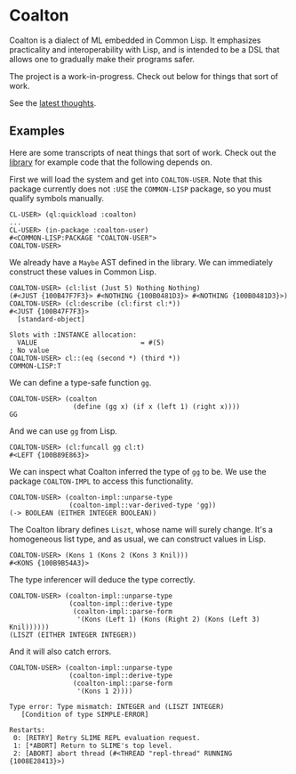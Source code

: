 # Coalton

Coalton is a dialect of ML embedded in Common Lisp. It emphasizes
practicality and interoperability with Lisp, and is intended to be a
DSL that allows one to gradually make their programs safer.

The project is a work-in-progress. Check out below for things that
sort of work.

See the [latest thoughts](thoughts.md).

## Examples

Here are some transcripts of neat things that sort of work. Check out
the [library](src/library.lisp) for example code that the following
depends on.

First we will load the system and get into `COALTON-USER`. Note that
this package currently does not `:USE` the `COMMON-LISP` package, so
you must qualify symbols manually.

```
CL-USER> (ql:quickload :coalton)
...
CL-USER> (in-package :coalton-user)
#<COMMON-LISP:PACKAGE "COALTON-USER">
COALTON-USER>
```

We already have a `Maybe` AST defined in the library. We can
immediately construct these values in Common Lisp.
```
COALTON-USER> (cl:list (Just 5) Nothing Nothing)
(#<JUST {100B47F7F3}> #<NOTHING {100B0481D3}> #<NOTHING {100B0481D3}>)
COALTON-USER> (cl:describe (cl:first cl:*))
#<JUST {100B47F7F3}>
  [standard-object]

Slots with :INSTANCE allocation:
  VALUE                          = #(5)
; No value
COALTON-USER> cl::(eq (second *) (third *))
COMMON-LISP:T
```

We can define a type-safe function `gg`.
```
COALTON-USER> (coalton
                (define (gg x) (if x (left 1) (right x))))
GG
```

And we can use `gg` from Lisp.
```
COALTON-USER> (cl:funcall gg cl:t)
#<LEFT {100B89E863}>
```

We can inspect what Coalton inferred the type of `gg` to be. We use
the package `COALTON-IMPL` to access this functionality.
```
COALTON-USER> (coalton-impl::unparse-type
               (coalton-impl::var-derived-type 'gg))
(-> BOOLEAN (EITHER INTEGER BOOLEAN))
```

The Coalton library defines `Liszt`, whose name will surely
change. It's a homogeneous list type, and as usual, we can construct
values in Lisp.
```
COALTON-USER> (Kons 1 (Kons 2 (Kons 3 Knil)))
#<KONS {100B9B54A3}>
```

The type inferencer will deduce the type correctly.
```
COALTON-USER> (coalton-impl::unparse-type
               (coalton-impl::derive-type
                (coalton-impl::parse-form
                 '(Kons (Left 1) (Kons (Right 2) (Kons (Left 3) Knil))))))
(LISZT (EITHER INTEGER INTEGER))
```

And it will also catch errors.
```
COALTON-USER> (coalton-impl::unparse-type
               (coalton-impl::derive-type
                (coalton-impl::parse-form
                 '(Kons 1 2))))

Type error: Type mismatch: INTEGER and (LISZT INTEGER)
   [Condition of type SIMPLE-ERROR]

Restarts:
 0: [RETRY] Retry SLIME REPL evaluation request.
 1: [*ABORT] Return to SLIME's top level.
 2: [ABORT] abort thread (#<THREAD "repl-thread" RUNNING {1008E28413}>)
```